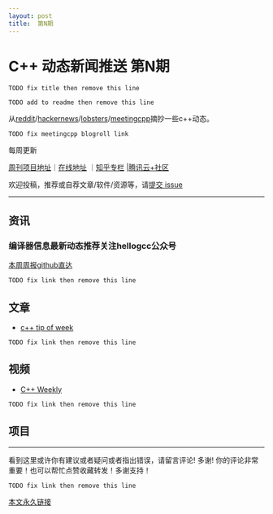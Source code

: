 ```yaml
---
layout: post
title:  第N期
---
```


# C++ 动态新闻推送 第N期

`TODO fix title then remove this line`

`TODO add to readme then remove this line`

从[reddit](https://www.reddit.com/r/cpp/)/[hackernews](https://news.ycombinator.com/)/[lobsters](https://lobste.rs/)/[meetingcpp](https://www.meetingcpp.com/blog/blogroll/)摘抄一些c++动态。

`TODO fix meetingcpp blogroll link`

每周更新

[周刊项目地址](https://github.com/wanghenshui/cppweeklynews)｜[在线地址](https://wanghenshui.github.io/cppweeklynews/) ｜[知乎专栏](https://www.zhihu.com/column/jieyaren) |[腾讯云+社区](https://cloud.tencent.com/developer/column/92884)

欢迎投稿，推荐或自荐文章/软件/资源等，请[提交 issue](https://github.com/wanghenshui/cppweeklynews/issues)

---

## 资讯

###  编译器信息最新动态推荐关注hellogcc公众号

[本周周报github直达](https://github.com/hellogcc/osdt-weekly/)

`TODO fix link then remove this line`

## 文章

- [c++ tip of week ](https://github.com/QuantlabFinancial/cpp_tip_of_the_week/)

`TODO fix link then remove this line`

## 视频

- [C++ Weekly ](https://www.youtube.com/channel/UCxHAlbZQNFU2LgEtiqd2Maw)

`TODO fix link then remove this line`



## 项目



---

看到这里或许你有建议或者疑问或者指出错误，请留言评论! 多谢!  你的评论非常重要！也可以帮忙点赞收藏转发！多谢支持！

`TODO fix link then remove this line`

[本文永久链接](https://wanghenshui.github.io/cppweeklynews/posts/001.html)
